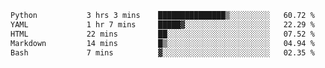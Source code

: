 <!--START_SECTION:waka-->

```txt
Python           3 hrs 3 mins    ███████████████▒░░░░░░░░░   60.72 %
YAML             1 hr 7 mins     █████▓░░░░░░░░░░░░░░░░░░░   22.29 %
HTML             22 mins         ██░░░░░░░░░░░░░░░░░░░░░░░   07.52 %
Markdown         14 mins         █▒░░░░░░░░░░░░░░░░░░░░░░░   04.94 %
Bash             7 mins          ▓░░░░░░░░░░░░░░░░░░░░░░░░   02.35 %
```

<!--END_SECTION:waka-->
